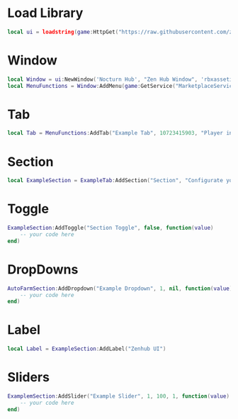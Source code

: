 # Load Library
```lua
local ui = loadstring(game:HttpGet("https://raw.githubusercontent.com/zenhutest/moon/refs/heads/main/testingg"))()
```

# Window
```lua
local Window = ui:NewWindow('Nocturn Hub', "Zen Hub Window", 'rbxassetid://17775417459')
local MenuFunctions = Window:AddMenu(game:GetService("MarketplaceService"):GetProductInfo(game.PlaceId).Name, "", 'ticket', 'tab')
```
# Tab
```lua
local Tab = MenuFunctions:AddTab("Example Tab", 10723415903, "Player info, stats")
```
# Section
```lua
local ExampleSection = ExampleTab:AddSection("Section", "Configurate your section")
```

# Toggle
```lua
ExampleSection:AddToggle("Section Toggle", false, function(value)
    -- your code here
end)
```

# DropDowns
```lua
AutoFarmSection:AddDropdown("Example Dropdown", 1, nil, function(value)
    -- your code here
end)
```

# Label
```lua
local Label = ExampleSection:AddLabel("Zenhub UI")
```

# Sliders
```lua
ExamplemSection:AddSlider("Example Slider", 1, 100, 1, function(value)
    -- your code here
end)
```
# 

